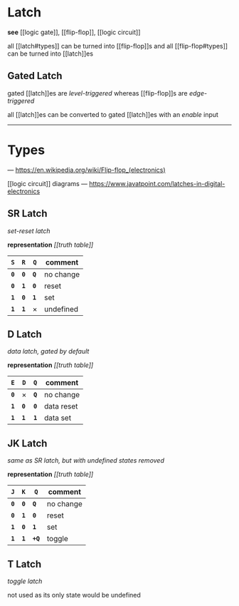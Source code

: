 # Latch

**see** [[logic gate]], [[flip-flop]], [[logic circuit]]

all [[latch#types]] can be turned into [[flip-flop]]s and all [[flip-flop#types]] can be turned into [[latch]]es

## Gated Latch

gated [[latch]]es are _level-triggered_ whereas [[flip-flop]]s are _edge-triggered_

all [[latch]]es can be converted to gated [[latch]]es with an _enable_ input

---

# Types

&mdash; <https://en.wikipedia.org/wiki/Flip-flop_(electronics)>

[[logic circuit]] diagrams &mdash; <https://www.javatpoint.com/latches-in-digital-electronics>

## SR Latch

_set-reset latch_

**representation** _[[truth table]]_

| **`S`** | **`R`** | **`Q`** | comment   |
| ------- | ------- | ------- | --------- |
| **`0`** | **`0`** | **`Q`** | no change |
| **`0`** | **`1`** | **`0`** | reset     |
| **`1`** | **`0`** | **`1`** | set       |
| **`1`** | **`1`** | &times; | undefined |

## D Latch

_data latch, gated by default_

**representation** _[[truth table]]_

| **`E`** | **`D`** | **`Q`** | comment    |
| ------- | ------- | ------- | ---------- |
| **`0`** | &times; | **`Q`** | no change  |
| **`1`** | **`0`** | **`0`** | data reset |
| **`1`** | **`1`** | **`1`** | data set   |

## JK Latch

_same as SR latch, but with undefined states removed_

**representation** _[[truth table]]_

| **`J`** | **`K`** | **`Q`**  | comment   |
| ------- | ------- | -------- | --------- |
| **`0`** | **`0`** | **`Q`**  | no change |
| **`0`** | **`1`** | **`0`**  | reset     |
| **`1`** | **`0`** | **`1`**  | set       |
| **`1`** | **`1`** | **`+Q`** | toggle    |

## T Latch

_toggle latch_

not used as its only state would be undefined
